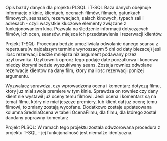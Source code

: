 Opis bazdy danych dla projektu PLSQL i T-SQL
Baza danych obejmuje informacje o kinie, klientach, ocenach filmów, filmach, gatunkach filmowych, seansach, rezerwacjach,
salach kinowych, typach sali i adresach - czyli wszystkie kluczowe elementy związane z funkcjonowaniem kina.
Pozwala na śledzenie informacji dotyczących filmów, ich ocen, seansów, miejsca ich przedstawienia i rezerwacji klientów.

Projekt T-SQL:
Procedura bedzie umozliwiala odwolanie danego seansu z repertuaru(w najdalszym terminie wynoszacym
5 dni od daty biezacej) jesli ilosc rezerwacji bedzie mniejsza niz argument podawany przez uzytkownika. Uzytkownik oprocz tego podaje
date poczatkowa i koncowa miedzy ktorymi bedzie wyszukiwany seans. Zostaja rowniez odwolane rezerwacje klientow na dany film, ktory ma
ilosc rezerwacji ponizej argumentu.

Wyzwalacz sprawdza, czy wprowadzona ocena i komentarz dotyczą filmu, ktory juz mial swoja premiere w tym kinie.
Sprawdza on rowniez czy dany klient nie wystawił już oceny temu filmowi.
Jesli ocena i komentarz są na temat filmu, który nie miał jeszcze premiery, lub klient dał już ocenę temu filmowi,
to zmiany zostają wycofane. Dodatkowo zostaje updateowana kolumna SredniaOcena w tabeli OcenaFilmu, dla filmu, dla którego został
daodany poprawny komentarz

Projekt PLSQL:
W ramach tego projektu została odwzorowana procedura z projektu T-SQL - jej funkcjonalność jest niemalże identyczna.
